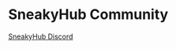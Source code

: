 # SneakyHub Community

[SneakyHub Discord](https://sneakyhub.com/discord "SneakyHub Discord Community")